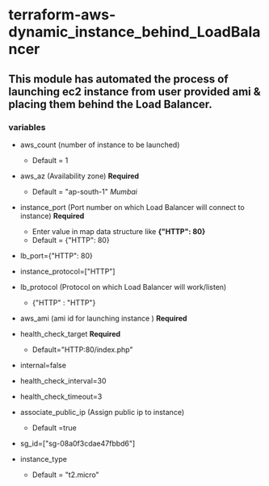 # terraform-aws-dynamic_instance_behind_LoadBalancer

## This module has automated the process of launching ec2 instance from user provided ami &amp; placing them behind the Load Balancer.

### variables
- aws_count  (number of instance to be launched)
    - Default = 1
    
- aws_az  (Availability zone) **Required**
    - Default = "ap-south-1" *Mumbai*

- instance_port (Port number on which Load Balancer will connect to instance)  **Required**
    - Enter value in map data structure like  **{"HTTP": 80}**
    - Default = {"HTTP": 80} 

- lb_port={"HTTP": 80}

- instance_protocol=["HTTP"]

- lb_protocol (Protocol on which Load Balancer will work/listen)
    - {"HTTP" : "HTTP"}

- aws_ami (ami id for launching instance ) **Required**

- health_check_target **Required**
    - Default="HTTP:80/index.php"

- internal=false

- health_check_interval=30

- health_check_timeout=3

- associate_public_ip (Assign public ip to instance)
    - Default =true

- sg_id=["sg-08a0f3cdae47fbbd6"]

- instance_type
    - Default = "t2.micro"
